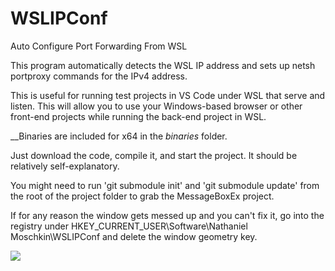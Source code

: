 # WSLIPConf
Auto Configure Port Forwarding From WSL

This program automatically detects the WSL IP address and sets up netsh portproxy commands for the IPv4 address.  

This is useful for running test projects in VS Code under WSL that serve and listen.  This will allow you to use your Windows-based browser or other front-end projects while running the back-end project in WSL.

__Binaries are included for x64 in the _binaries_ folder.

Just download the code, compile it, and start the project.  It should be relatively self-explanatory. 

You might need to run 'git submodule init' and 'git submodule update' from the root of the project folder to grab the MessageBoxEx project.

If for any reason the window gets messed up and you can't fix it, go into the registry under HKEY_CURRENT_USER\Software\Nathaniel Moschkin\WSLIPConf and delete the window geometry key.

![](https://raw.githubusercontent.com/ironywrit/wslip/master/docs/screen1.png)


